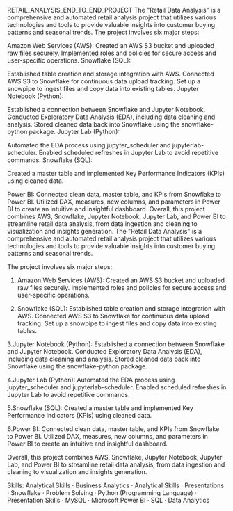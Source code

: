 RETAIL_ANALYSIS_END_TO_END_PROJECT
The "Retail Data Analysis" is a comprehensive and automated retail analysis project that utilizes various technologies and tools to provide valuable insights into customer buying patterns and seasonal trends. The project involves six major steps:

Amazon Web Services (AWS):
Created an AWS S3 bucket and uploaded raw files securely. Implemented roles and policies for secure access and user-specific operations. Snowflake (SQL):

Established table creation and storage integration with AWS.
Connected AWS S3 to Snowflake for continuous data upload tracking. Set up a snowpipe to ingest files and copy data into existing tables. Jupyter Notebook (Python):

Established a connection between Snowflake and Jupyter Notebook.
Conducted Exploratory Data Analysis (EDA), including data cleaning and analysis. Stored cleaned data back into Snowflake using the snowflake-python package. Jupyter Lab (Python):

Automated the EDA process using jupyter_scheduler and jupyterlab-scheduler.
Enabled scheduled refreshes in Jupyter Lab to avoid repetitive commands. Snowflake (SQL):

Created a master table and implemented Key Performance Indicators (KPIs) using cleaned data.

Power BI:
Connected clean data, master table, and KPIs from Snowflake to Power BI.
Utilized DAX, measures, new columns, and parameters in Power BI to create an intuitive and insightful dashboard.
Overall, this project combines AWS, Snowflake, Jupyter Notebook, Jupyter Lab, and Power BI to streamline retail data analysis, from data ingestion and cleaning to visualization and insights generation. The "Retail Data Analysis" is a comprehensive and automated retail analysis project that utilizes various technologies and tools to provide valuable insights into customer buying patterns and seasonal trends.

The project involves six major steps:

1. Amazon Web Services (AWS):
Created an AWS S3 bucket and uploaded raw files securely. Implemented roles and policies for secure access and user-specific operations.

2. Snowflake (SQL):
Established table creation and storage integration with AWS. Connected AWS S3 to Snowflake for continuous data upload tracking. Set up a snowpipe to ingest files and copy data into existing tables.

3.Jupyter Notebook (Python):
Established a connection between Snowflake and Jupyter Notebook. Conducted Exploratory Data Analysis (EDA), including data cleaning and analysis. Stored cleaned data back into Snowflake using the snowflake-python package.

4.Jupyter Lab (Python):
Automated the EDA process using jupyter_scheduler and jupyterlab-scheduler. Enabled scheduled refreshes in Jupyter Lab to avoid repetitive commands.

5.Snowflake (SQL):
Created a master table and implemented Key Performance Indicators (KPIs) using cleaned data.

6.Power BI:
Connected clean data, master table, and KPIs from Snowflake to Power BI. Utilized DAX, measures, new columns, and parameters in Power BI to create an intuitive and insightful dashboard.

Overall, this project combines AWS, Snowflake, Jupyter Notebook, Jupyter Lab, and Power BI to streamline retail data analysis, from data ingestion and cleaning to visualization and insights generation.

Skills: Analytical Skills · Business Analytics · Analytical Skills · Presentations · Snowflake · Problem Solving · Python (Programming Language) · Presentation Skills · MySQL · Microsoft Power BI · SQL · Data Analytics

